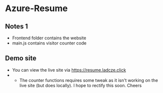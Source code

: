# Azure-Resume


## Notes 1
- Frontend folder contains the website
- main.js contains visitor counter code

## Demo site
- You can view the live site via https://resume.ladcze.click
- - The counter functions requires some tweak as it isn't working on the live site (but does locally). I hope to rectify this soon. Cheers
